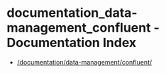 # documentation_data-management_confluent - Documentation Index

- [/documentation/data-management/confluent/](./_documentation_data-management_confluent_.md)
